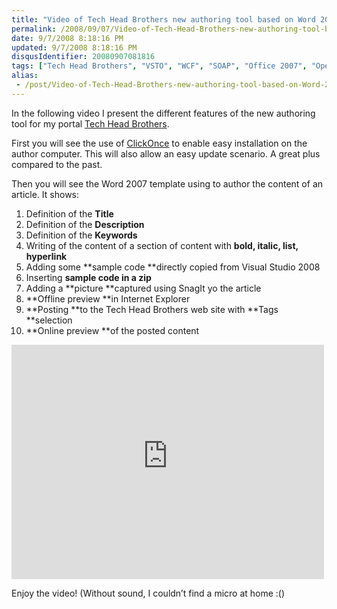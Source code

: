 ```yaml
---
title: "Video of Tech Head Brothers new authoring tool based on Word 2007"
permalink: /2008/09/07/Video-of-Tech-Head-Brothers-new-authoring-tool-based-on-Word-2007/
date: 9/7/2008 8:18:16 PM
updated: 9/7/2008 8:18:16 PM
disqusIdentifier: 20080907081816
tags: ["Tech Head Brothers", "VSTO", "WCF", "SOAP", "Office 2007", "Open XML", "WordML"]
alias:
 - /post/Video-of-Tech-Head-Brothers-new-authoring-tool-based-on-Word-2007.aspx/index.html
---
```

In the following video I present the different features of the new authoring tool for my portal [Tech Head Brothers](http://www.techheadbrothers.com/). 

First you will see the use of [ClickOnce](http://msdn.microsoft.com/en-us/library/t71a733d(VS.80).aspx) to enable easy installation on the author computer. This will also allow an easy update scenario. A great plus compared to the past.
<!-- more -->

Then you will see the Word 2007 template using to author the content of an article. It shows:

1.  Definition of the **Title**
2.  Definition of the **Description**
3.  Definition of the **Keywords**
4.  Writing of the content of a section of content with **bold, italic, list, hyperlink**
5.  Adding some **sample code **directly copied from Visual Studio 2008
6.  Inserting **sample code in a zip**
7.  Adding a **picture **captured using SnagIt yo the article
8.  **Offline preview **in Internet Explorer
9.  **Posting **to the Tech Head Brothers web site with **Tags **selection
10.  **Online preview **of the posted content  

<iframe style="width: 500px; height: 375px" src="http://silverlight.services.live.com/invoke/4065/thb_authoringtool_2/iframe.html" frameborder="0" scrolling="no"></iframe>

Enjoy the video! (Without sound, I couldn’t find a micro at home :()
